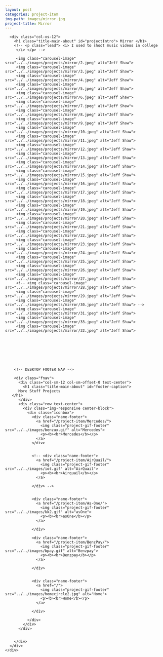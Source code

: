 ```yaml
---
layout: post
categories: project-item
img-path: images/mirror.jpg
project-title: Mirror
---
```


<div class="container">
  <div class="description">
    <div class="row text-left">

      <div class="col-xs-12">
        <h1 class="title-main-about" id="projectIntro"> Mirror </h1>
        <!-- <p class="lead"> <i> I used to shoot music videos in college
         </i> </p> -->

         <img class="carousel-image" src="../../images/projects/mirror/2.jpeg" alt="Jeff Shaw">
         <img class="carousel-image" src="../../images/projects/mirror/3.jpeg" alt="Jeff Shaw">
         <img class="carousel-image" src="../../images/projects/mirror/4.jpeg" alt="Jeff Shaw">
         <img class="carousel-image" src="../../images/projects/mirror/5.jpeg" alt="Jeff Shaw">
         <img class="carousel-image" src="../../images/projects/mirror/6.jpeg" alt="Jeff Shaw">
         <img class="carousel-image" src="../../images/projects/mirror/7.jpeg" alt="Jeff Shaw">
         <img class="carousel-image" src="../../images/projects/mirror/8.jpeg" alt="Jeff Shaw">
         <img class="carousel-image" src="../../images/projects/mirror/9.jpeg" alt="Jeff Shaw">
         <img class="carousel-image" src="../../images/projects/mirror/10.jpeg" alt="Jeff Shaw">
         <img class="carousel-image" src="../../images/projects/mirror/11.jpeg" alt="Jeff Shaw">
         <img class="carousel-image" src="../../images/projects/mirror/12.jpeg" alt="Jeff Shaw">
         <img class="carousel-image" src="../../images/projects/mirror/13.jpeg" alt="Jeff Shaw">
         <img class="carousel-image" src="../../images/projects/mirror/14.jpeg" alt="Jeff Shaw">
         <img class="carousel-image" src="../../images/projects/mirror/15.jpeg" alt="Jeff Shaw">
         <img class="carousel-image" src="../../images/projects/mirror/16.jpeg" alt="Jeff Shaw">
         <img class="carousel-image" src="../../images/projects/mirror/17.jpeg" alt="Jeff Shaw">
         <img class="carousel-image" src="../../images/projects/mirror/18.jpeg" alt="Jeff Shaw">
         <img class="carousel-image" src="../../images/projects/mirror/19.jpeg" alt="Jeff Shaw">
         <img class="carousel-image" src="../../images/projects/mirror/20.jpeg" alt="Jeff Shaw">
         <img class="carousel-image" src="../../images/projects/mirror/21.jpeg" alt="Jeff Shaw">
         <img class="carousel-image" src="../../images/projects/mirror/22.jpeg" alt="Jeff Shaw">
         <img class="carousel-image" src="../../images/projects/mirror/23.jpeg" alt="Jeff Shaw">
         <img class="carousel-image" src="../../images/projects/mirror/24.jpeg" alt="Jeff Shaw">
         <img class="carousel-image" src="../../images/projects/mirror/25.jpeg" alt="Jeff Shaw">
         <img class="carousel-image" src="../../images/projects/mirror/26.jpeg" alt="Jeff Shaw">
         <img class="carousel-image" src="../../images/projects/mirror/27.jpeg" alt="Jeff Shaw">
         <!-- <img class="carousel-image" src="../../images/projects/mirror/28.jpeg" alt="Jeff Shaw">
         <img class="carousel-image" src="../../images/projects/mirror/29.jpeg" alt="Jeff Shaw">
         <img class="carousel-image" src="../../images/projects/mirror/30.jpeg" alt="Jeff Shaw"> -->
         <img class="carousel-image" src="../../images/projects/mirror/31.jpeg" alt="Jeff Shaw">
         <img class="carousel-image" src="../../images/projects/mirror/33.jpeg" alt="Jeff Shaw">
         <img class="carousel-image" src="../../images/projects/mirror/32.jpeg" alt="Jeff Shaw">








        <!-- DESKTOP FOOTER NAV -->

        <div class="fnav">
          <div class="col-sm-12 col-sm-offset-0 text-center">
            <h1 class="title-main-about" id="footer-caption">
          More Stuff Projects
       </h1>
          </div>
          <div class="row text-center">
            <div class="img-responsive center-block">
              <div class="iconbox">
                <div class="name-footer">
                  <a href="/project-item/Mercedes/">
                    <img class="project-gif-footer" src="../../images/benzux.gif" alt="Mercedes">
                    <p><b><br>Mercedes</b></p>
                  </a>
                </div>


                <!-- <div class="name-footer">
                  <a href="/project-item/AirQuail/">
                    <img class="project-gif-footer" src="../../images/iot.gif" alt="AirQuail">
                    <p><b><br>Airquail</b></p>
                  </a>

                </div> -->


                <div class="name-footer">
                  <a href="/project-item/As-One/">
                    <img class="project-gif-footer" src="../../images/kk2.gif" alt="asOne">
                    <p><b><br>asOne</b></p>
                  </a>

                </div>

                <div class="name-footer">
                  <a href="/project-item/BenzPay/">
                    <img class="project-gif-footer" src="../../images/bpay.gif" alt="Benzpay">
                    <p><b><br>Benzpay</b></p>
                  </a>

                </div>


                <div class="name-footer">
                  <a href="/">
                    <img class="project-gif-footer" src="../../images/homecircle2.jpg" alt="Home">
                    <p><b><br>Home</b></p>
                  </a>

                </div>

              </div>
            </div>
          </div>


        </div>
      </div>
    </div>
  </div>

